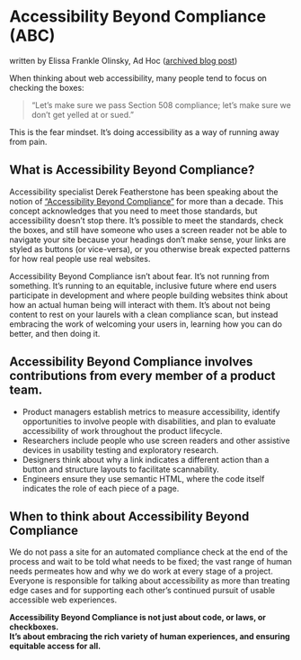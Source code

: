 # Accessibility Beyond Compliance (ABC)
written by Elissa Frankle Olinsky, Ad Hoc ([archived blog post](https://web.archive.org/web/20250203052657/https://adhoc.team/2020/02/07/accessibility-beyond-compliance/))

When thinking about web accessibility, many people tend to focus on checking the boxes: 
> “Let’s make sure we pass Section 508 compliance; let’s make sure we don’t get yelled at or sued.”

This is the fear mindset. 
It’s doing accessibility as a way of running away from pain.

## What is Accessibility Beyond Compliance?

Accessibility specialist Derek Featherstone has been speaking about the notion of [“Accessibility Beyond Compliance”](http://boxofchocolates.ca/archives/2008/08/16/one-two-punch/) for more than a decade. This concept acknowledges that you need to meet those standards, but accessibility doesn’t stop there. It’s possible to meet the standards, check the boxes, and still have someone who uses a screen reader not be able to navigate your site because your headings don’t make sense, your links are styled as buttons (or vice-versa), or you otherwise break expected patterns for how real people use real websites.

Accessibility Beyond Compliance isn’t about fear. It’s not running from something. It’s running to an equitable, inclusive future where end users participate in development and where people building websites think about how an actual human being will interact with them. It’s about not being content to rest on your laurels with a clean compliance scan, but instead embracing the work of welcoming your users in, learning how you can do better, and then doing it.

## Accessibility Beyond Compliance involves contributions from every member of a product team. 

- Product managers establish metrics to measure accessibility, identify opportunities to involve people with disabilities, and plan to evaluate accessibility of work throughout the product lifecycle.
- Researchers include people who use screen readers and other assistive devices in usability testing and exploratory research. 
- Designers think about why a link indicates a different action than a button and structure layouts to facilitate scannability. 
- Engineers ensure they use semantic HTML, where the code itself indicates the role of each piece of a page.

## When to think about Accessibility Beyond Compliance

We do not pass a site for an automated compliance check at the end of the process and wait to be told what needs to be fixed; the vast range of human needs permeates how and why we do work at every stage of a project. Everyone is responsible for talking about accessibility as more than treating edge cases and for supporting each other’s continued pursuit of usable accessible web experiences.

**Accessibility Beyond Compliance is not just about code, or laws, or checkboxes. <br/>It’s about embracing the rich variety of human experiences, and ensuring equitable access for all.**
